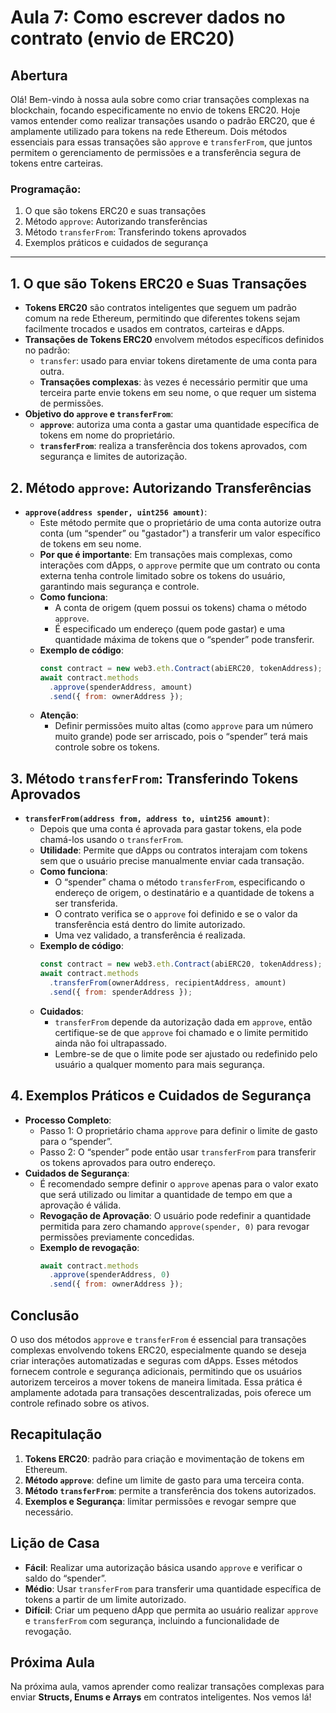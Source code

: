 # Aula 7: **Como escrever dados no contrato (envio de ERC20)**

## Abertura

Olá! Bem-vindo à nossa aula sobre como criar transações complexas na blockchain, focando especificamente no envio de tokens ERC20. Hoje vamos entender como realizar transações usando o padrão ERC20, que é amplamente utilizado para tokens na rede Ethereum. Dois métodos essenciais para essas transações são `approve` e `transferFrom`, que juntos permitem o gerenciamento de permissões e a transferência segura de tokens entre carteiras.

### Programação:

1. O que são tokens ERC20 e suas transações
2. Método `approve`: Autorizando transferências
3. Método `transferFrom`: Transferindo tokens aprovados
4. Exemplos práticos e cuidados de segurança

---

## 1. O que são Tokens ERC20 e Suas Transações

- **Tokens ERC20** são contratos inteligentes que seguem um padrão comum na rede Ethereum, permitindo que diferentes tokens sejam facilmente trocados e usados em contratos, carteiras e dApps.
- **Transações de Tokens ERC20** envolvem métodos específicos definidos no padrão:
  - `transfer`: usado para enviar tokens diretamente de uma conta para outra.
  - **Transações complexas**: às vezes é necessário permitir que uma terceira parte envie tokens em seu nome, o que requer um sistema de permissões.
- **Objetivo do `approve` e `transferFrom`**:
  - **`approve`**: autoriza uma conta a gastar uma quantidade específica de tokens em nome do proprietário.
  - **`transferFrom`**: realiza a transferência dos tokens aprovados, com segurança e limites de autorização.

## 2. Método `approve`: Autorizando Transferências

- **`approve(address spender, uint256 amount)`**:
  - Este método permite que o proprietário de uma conta autorize outra conta (um “spender” ou "gastador") a transferir um valor específico de tokens em seu nome.
  - **Por que é importante**: Em transações mais complexas, como interações com dApps, o `approve` permite que um contrato ou conta externa tenha controle limitado sobre os tokens do usuário, garantindo mais segurança e controle.
  - **Como funciona**:
    - A conta de origem (quem possui os tokens) chama o método `approve`.
    - É especificado um endereço (quem pode gastar) e uma quantidade máxima de tokens que o “spender” pode transferir.
  - **Exemplo de código**:
    ```javascript
    const contract = new web3.eth.Contract(abiERC20, tokenAddress);
    await contract.methods
      .approve(spenderAddress, amount)
      .send({ from: ownerAddress });
    ```
  - **Atenção**:
    - Definir permissões muito altas (como `approve` para um número muito grande) pode ser arriscado, pois o “spender” terá mais controle sobre os tokens.

## 3. Método `transferFrom`: Transferindo Tokens Aprovados

- **`transferFrom(address from, address to, uint256 amount)`**:
  - Depois que uma conta é aprovada para gastar tokens, ela pode chamá-los usando o `transferFrom`.
  - **Utilidade**: Permite que dApps ou contratos interajam com tokens sem que o usuário precise manualmente enviar cada transação.
  - **Como funciona**:
    - O “spender” chama o método `transferFrom`, especificando o endereço de origem, o destinatário e a quantidade de tokens a ser transferida.
    - O contrato verifica se o `approve` foi definido e se o valor da transferência está dentro do limite autorizado.
    - Uma vez validado, a transferência é realizada.
  - **Exemplo de código**:
    ```javascript
    const contract = new web3.eth.Contract(abiERC20, tokenAddress);
    await contract.methods
      .transferFrom(ownerAddress, recipientAddress, amount)
      .send({ from: spenderAddress });
    ```
  - **Cuidados**:
    - `transferFrom` depende da autorização dada em `approve`, então certifique-se de que `approve` foi chamado e o limite permitido ainda não foi ultrapassado.
    - Lembre-se de que o limite pode ser ajustado ou redefinido pelo usuário a qualquer momento para mais segurança.

## 4. Exemplos Práticos e Cuidados de Segurança

- **Processo Completo**:
  - Passo 1: O proprietário chama `approve` para definir o limite de gasto para o “spender”.
  - Passo 2: O “spender” pode então usar `transferFrom` para transferir os tokens aprovados para outro endereço.
- **Cuidados de Segurança**:
  - É recomendado sempre definir o `approve` apenas para o valor exato que será utilizado ou limitar a quantidade de tempo em que a aprovação é válida.
  - **Revogação de Aprovação**: O usuário pode redefinir a quantidade permitida para zero chamando `approve(spender, 0)` para revogar permissões previamente concedidas.
  - **Exemplo de revogação**:
    ```javascript
    await contract.methods
      .approve(spenderAddress, 0)
      .send({ from: ownerAddress });
    ```

## Conclusão

O uso dos métodos `approve` e `transferFrom` é essencial para transações complexas envolvendo tokens ERC20, especialmente quando se deseja criar interações automatizadas e seguras com dApps. Esses métodos fornecem controle e segurança adicionais, permitindo que os usuários autorizem terceiros a mover tokens de maneira limitada. Essa prática é amplamente adotada para transações descentralizadas, pois oferece um controle refinado sobre os ativos.

## Recapitulação

1. **Tokens ERC20**: padrão para criação e movimentação de tokens em Ethereum.
2. **Método `approve`**: define um limite de gasto para uma terceira conta.
3. **Método `transferFrom`**: permite a transferência dos tokens autorizados.
4. **Exemplos e Segurança**: limitar permissões e revogar sempre que necessário.

## Lição de Casa

- **Fácil**: Realizar uma autorização básica usando `approve` e verificar o saldo do “spender”.
- **Médio**: Usar `transferFrom` para transferir uma quantidade específica de tokens a partir de um limite autorizado.
- **Difícil**: Criar um pequeno dApp que permita ao usuário realizar `approve` e `transferFrom` com segurança, incluindo a funcionalidade de revogação.

## Próxima Aula

Na próxima aula, vamos aprender como realizar transações complexas para enviar **Structs, Enums e Arrays** em contratos inteligentes. Nos vemos lá!
